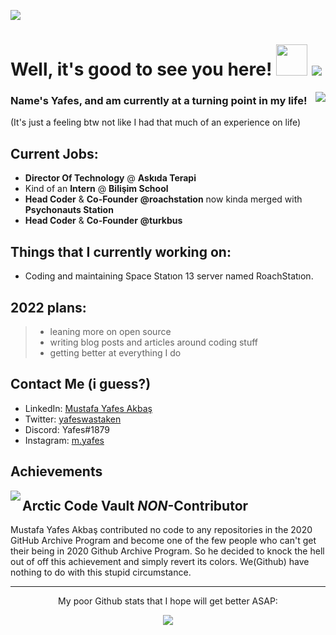 <img src="https://user-images.githubusercontent.com/62028911/148833460-c2c31a94-3133-4e6a-a141-972e3a006e5c.jpg"></img>
# Well, it's good to see you here! <img src="https://user-images.githubusercontent.com/62028911/148833188-995ee571-0beb-47e7-bc03-85c10c2edb3f.png" width="50"></img> ![](https://komarev.com/ghpvc/?username=might4&style=flat-square&color=fc6c85)
<img align="right" src="https://user-images.githubusercontent.com/62028911/148833642-eb0f304f-694d-4c4e-85c8-0f6888a9c7b2.png"> </img>
### Name's Yafes, and am currently at a turning point in my life!
(It's just a feeling btw not like I had that much of an experience on life)

Current Jobs:
---
- **Director Of Technology** @ **Askıda Terapi**
- Kind of an **Intern** @ **Bilişim School** 
- **Head Coder** & **Co-Founder** **@roachstation** now kinda merged with **Psychonauts Station**
- **Head Coder** & **Co-Founder** **@turkbus**

Things that I currently working on:
----
- Coding and maintaining Space Statıon 13 server named RoachStatıon.

2022 plans: 
----
> - leaning more on open source
> - writing blog posts and articles around coding stuff
> - getting better at everything I do

Contact Me (i guess?)
----
- LinkedIn: [Mustafa Yafes Akbaş](https://linkedin.com/in/myafes)
- Twitter: [yafeswastaken](https://twitter.com/yafeswastaken)
- Discord: Yafes#1879
- Instagram: [m.yafes](https://www.instagram.com/m.yafes/)

Achievements
----
<img align="left" src="https://user-images.githubusercontent.com/62028911/152577248-40363f16-bb59-4cd2-8669-d34327c11e73.png"> </img>
## Arctic Code Vault ***NON***-Contributor
Mustafa Yafes Akbaş contributed no code to any repositories in the 2020 GitHub Archive Program and become one of the few people who can't get their being in 2020 Github Archive Program. So he decided to knock the hell out of off this achievement and simply revert its colors. We(Github) have nothing to do with this stupid circumstance.

----
<p align="center"> My poor Github stats that I hope will get better ASAP:
<p align="center"> <img src="https://github-readme-stats.vercel.app/api?username=yafesdot&count_private=true&show_icons=true&theme=gotham"/>
